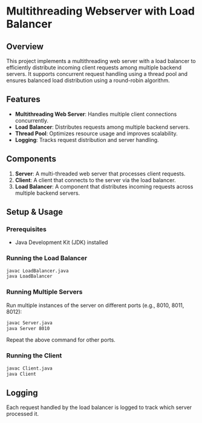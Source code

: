 # Multithreading Webserver with Load Balancer

## Overview
This project implements a multithreading web server with a load balancer to efficiently distribute incoming client requests among multiple backend servers. It supports concurrent request handling using a thread pool and ensures balanced load distribution using a round-robin algorithm.

## Features
- **Multithreading Web Server**: Handles multiple client connections concurrently.
- **Load Balancer**: Distributes requests among multiple backend servers.
- **Thread Pool**: Optimizes resource usage and improves scalability.
- **Logging**: Tracks request distribution and server handling.

## Components
1. **Server**: A multi-threaded web server that processes client requests.
2. **Client**: A client that connects to the server via the load balancer.
3. **Load Balancer**: A component that distributes incoming requests across multiple backend servers.

## Setup & Usage
### Prerequisites
- Java Development Kit (JDK) installed

### Running the Load Balancer
```sh
javac LoadBalancer.java
java LoadBalancer
```

### Running Multiple Servers
Run multiple instances of the server on different ports (e.g., 8010, 8011, 8012):
```sh
javac Server.java
java Server 8010
```
Repeat the above command for other ports.

### Running the Client
```sh
javac Client.java
java Client
```

## Logging
Each request handled by the load balancer is logged to track which server processed it.



